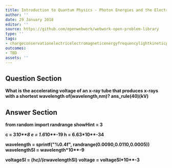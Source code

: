 ```yaml
---
title: Introduction to Quantum Physics - Photon Energies and the Electromagnetic Spectrum
author: ''
date: 29 January 2018
editor: ''
source: https://github.com/openwebwork/webwork-open-problem-library
type: ''
tags:
- chargeconservationelectricelectromagneticenergyfrequencylightkineticphotoelectricpotentialquantumradiation
outcomes:
- TBD
assets: ''
---
```


## Question Section 

<b>
What is the accelerating voltage of an x-ray tube that produces x-rays with a shortest wavelength of(wavelength,nm)?
ans_rule(40)(kV)



## Answer Section

from random import randrange
showHint = 3

c = 3*10**8
e = 1.6*10**-19
h = 6.63*10**-34

wavelength = sprintf("%0.4f", randrange(0.0090,0.0110,0.0005))
wavelengthSI = wavelength*10**-9

voltageSI = (h*c)/(e*wavelengthSI)
voltage = voltageSI*10**-3